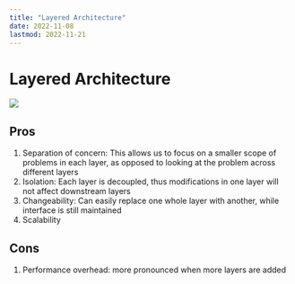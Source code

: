 ```yaml
---
title: "Layered Architecture"
date: 2022-11-08
lastmod: 2022-11-21
---
```

# Layered Architecture
![](https://i.imgur.com/zKXvw5b.png)

## Pros
1. Separation of concern: This allows us to focus on a smaller scope of problems in each layer, as opposed to looking at the problem across different layers
2. Isolation: Each layer is decoupled, thus modifications in one layer will not affect downstream layers
3. Changeability: Can easily replace one whole layer with another, while interface is still maintained
4. Scalability
## Cons
1. Performance overhead: more pronounced when more layers are added
